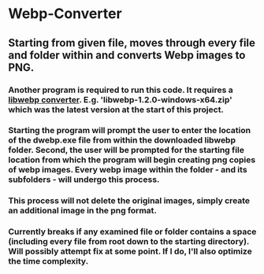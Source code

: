 # Webp-Converter

## Starting from given file, moves through every file and folder within and converts Webp images to PNG.

### Another program is required to run this code. It requires a [libwebp converter](https://developers.google.com/speed/webp/download). E.g. 'libwebp-1.2.0-windows-x64.zip' which was the latest version at the start of this project.
### Starting the program will prompt the user to enter the location of the dwebp.exe file from within the downloaded libwebp folder. Second, the user will be prompted for the starting file location from which the program will begin creating png copies of webp images. Every webp image within the folder - and its subfolders - will undergo this process.
### This process will not delete the original images, simply create an additional image in the png format.
### Currently breaks if any examined file or folder contains a space (including every file from root down to the starting directory). Will possibly attempt fix at some point. If I do, I'll also optimize the time complexity.
